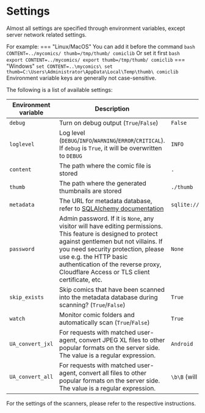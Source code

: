 # Settings

Almost all settings are specified through environment variables, except server network related settings.

For example:
=== "Linux/MacOS"
    You can add it before the command
    ``` bash
    CONTENT=../mycomics/ thumb=/tmp/thumb/ comiclib
    ```
    Or set it first
    ``` bash
    export CONTENT=../mycomics/
    export thumb=/tmp/thumb/
    comiclib
    ```
=== "Windows"
    ```
    set CONTENT=..\mycomics\
    set thumb=C:\Users\Administrator\AppData\Local\Temp\thumb\
    comiclib
    ```
Environment variable keys are generally not case-sensitive.

The following is a list of available settings:

| Environment variable | Description | Default value |
| ------- | ---- | ----- |
| `debug` | Turn on debug output (`True`/`False`) | `False` |
| `loglevel` | Log level (`DEBUG`/`INFO`/`WARNING`/`ERROR`/`CRITICAL`). If `debug` is `True`, it will be overwritten to `DEBUG` | `INFO` |
| `content` | The path where the comic file is stored | `.` |
| `thumb` | The path where the generated thumbnails are stored | `./thumb`|
| `metadata` | The URL for metadata database, refer to [SQLAlchemy documentation](https://docs.sqlalchemy.org/en/20/core/engines.html#database-urls) | `sqlite:///./comiclib_metadata.db` |
| `password` | Admin password. If it is `None`, any visitor will have editing permissions. This feature is designed to protect against gentlemen but not villains. If you need security protection, please use e.g. the HTTP basic authentication of the reverse proxy, Cloudflare Access or TLS client certificate, etc. | `None`|
| `skip_exists`| Skip comics that have been scanned into the metadata database during scanning? (`True`/`False`) | `True` |
| `watch` | Monitor comic folders and automatically scan (`True`/`False`) | `True` |
| `UA_convert_jxl` | For requests with matched user-agent, convert JPEG XL files to other popular formats on the server side. The value is a regular expression. | `Android` |
| `UA_convert_all` | For requests with matched user-agent, convert all files to other popular formats on the server side. The value is a regular expression. | `\b\B` (will not match anything) |

For the settings of the scanners, please refer to the respective instructions.
